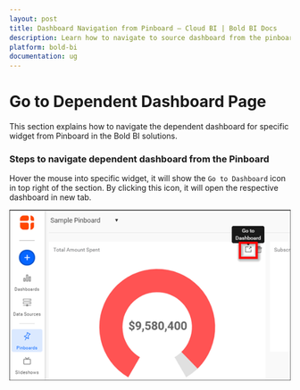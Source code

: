 ```yaml
---
layout: post
title: Dashboard Navigation from Pinboard – Cloud BI | Bold BI Docs
description: Learn how to navigate to source dashboard from the pinboard in Bold BI Cloud. Pinboard is a collection of widgets from various dashboards pinned to it. 
platform: bold-bi
documentation: ug
---
```


# Go to Dependent Dashboard Page

This section explains how to navigate the dependent dashboard for specific widget from Pinboard in the Bold BI solutions.

### Steps to navigate dependent dashboard from the Pinboard

Hover the mouse into specific widget, it will show the `Go to Dashboard` icon in top right of the section. By clicking this icon, it will open the respective dashboard in new tab.

![Go to Dashboard](/static/assets/cloud/managing-resources/manage-pinboards/images/navigate-dashboard.png)